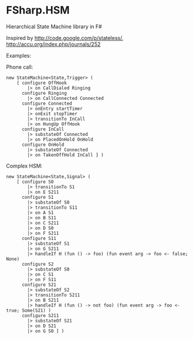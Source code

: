 FSharp.HSM
==========

Hierarchical State Machine library in F#

Inspired by http://code.google.com/p/stateless/, http://accu.org/index.php/journals/252

Examples:


Phone call:

    new StateMachine<State,Trigger> (
        [ configure OffHook
            |> on CallDialed Ringing
          configure Ringing
            |> on CallConnected Connected
          configure Connected
            |> onEntry startTimer
            |> onExit stopTimer
            |> transitionTo InCall
            |> on HungUp OffHook
          configure InCall
            |> substateOf Connected
            |> on PlacedOnHold OnHold
          configure OnHold
            |> substateOf Connected
            |> on TakenOffHold InCall ] )

Complex HSM:

    new StateMachine<State,Signal> (
        [ configure S0
            |> transitionTo S1
            |> on E S211
          configure S1
            |> substateOf S0
            |> transitionTo S11
            |> on A S1 
            |> on B S11
            |> on C S211 
            |> on D S0 
            |> on F S211 
          configure S11
            |> substateOf S1
            |> on G S211 
            |> handleIf H (fun () -> foo) (fun event arg -> foo <- false; None)
          configure S2
            |> substateOf S0
            |> on C S1 
            |> on F S11 
          configure S21
            |> substateOf S2
            |> transitionTo S211
            |> on B S211 
            |> handleIf H (fun () -> not foo) (fun event arg -> foo <- true; Some(S21) )
          configure S211
            |> substateOf S21
            |> on D S21
            |> on G S0 ] )
